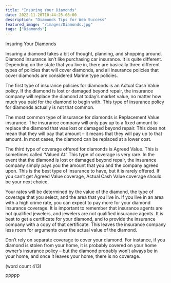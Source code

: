 ```yaml
---
title: "Insuring Your Diamonds"
date: 2022-11-20T10:44:25-08:00
description: "Diamonds Tips for Web Success"
featured_image: "/images/Diamonds.jpg"
tags: ["Diamonds"]
---
```


Insuring Your Diamonds

Insuring a diamond takes a bit of thought, 
planning, and shopping around. Diamond 
insurance isn’t like purchasing car insurance. 
It is quite different. Depending on the state 
that you live in, there are basically three 
different types of policies that will cover 
diamonds, and all insurance policies that 
cover diamonds are considered Marine 
type policies. 

The first type of insurance policies for 
diamonds is an Actual Cash Value policy. 
If the diamond is lost or damaged beyond 
repair, the insurance company will replace 
the diamond at today’s market value, no 
matter how much you paid for the diamond 
to begin with. This type of insurance policy 
for diamonds actually is not that common.

The most common type of insurance for 
diamonds is Replacement Value insurance. 
The insurance company will only pay up to a 
fixed amount to replace the diamond that was 
lost or damaged beyond repair. This does not 
mean that they will pay that amount – it means
 that they will pay up to that amount. In most 
cases, the diamond can be replaced at a 
lower cost. 

The third type of coverage offered for 
diamonds is Agreed Value. This is 
sometimes called ‘Valued At.’ This type of 
coverage is very rare. In the event that the 
diamond is lost or damaged beyond repair,
 the insurance company simply pays you the 
amount that you and the company agreed 
upon. This is the best type of insurance to 
have, but it is rarely offered. If you can’t get 
Agreed Value coverage, Actual Cash Value
coverage should be your next choice.

Your rates will be determined by the value of 
the diamond, the type of coverage that you
select, and the area that you live in. If you live 
in an area with a high crime rate, you can 
expect to pay more for your diamond 
insurance coverage. It is important to 
remember that insurance agents are not 
qualified jewelers, and jewelers are not 
qualified insurance agents. It is best to get 
a certificate for your diamond, and to 
provide the insurance company with a copy 
of that certificate. This leaves the insurance 
company less room for arguments over the 
actual value of the diamond.

Don’t rely on separate coverage to cover 
your diamond. For instance, if you diamond 
is stolen from your home, it is probably 
covered on your home owner’s insurance 
policy – but the diamond probably won’t 
always be in your home, and once it leaves 
your home, there is no coverage. 

(word count 413)

PPPPP

